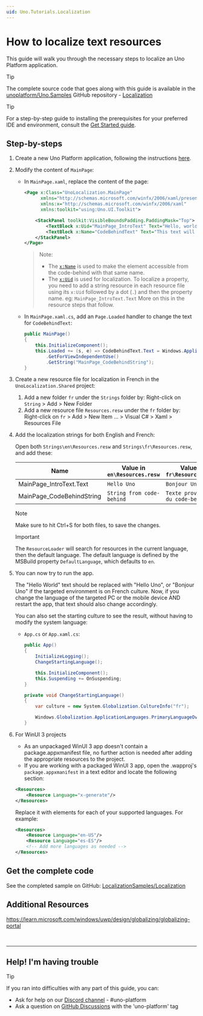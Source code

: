 ```yaml
---
uid: Uno.Tutorials.Localization
---
```


# How to localize text resources

This guide will walk you through the necessary steps to localize an Uno Platform application.

> [!TIP]
> The complete source code that goes along with this guide is available in the [unoplatform/Uno.Samples](https://github.com/unoplatform/Uno.Samples) GitHub repository - [Localization](https://github.com/unoplatform/Uno.Samples/tree/master/UI/LocalizationSamples/Localization)

> [!TIP]
> For a step-by-step guide to installing the prerequisites for your preferred IDE and environment, consult the [Get Started guide](../get-started.md).

## Step-by-steps

1. Create a new Uno Platform application, following the instructions [here](../get-started.md).
1. Modify the content of `MainPage`:

    - In `MainPage.xaml`, replace the content of the page:

        ```xml
        <Page x:Class="UnoLocalization.MainPage"
              xmlns="http://schemas.microsoft.com/winfx/2006/xaml/presentation"
              xmlns:x="http://schemas.microsoft.com/winfx/2006/xaml"
              xmlns:toolkit="using:Uno.UI.Toolkit">

            <StackPanel toolkit:VisibleBoundsPadding.PaddingMask="Top">
                <TextBlock x:Uid="MainPage_IntroText" Text="Hello, world!" Margin="20" FontSize="30" />
                <TextBlock x:Name="CodeBehindText" Text="This text will be replaced" />
            </StackPanel>
        </Page>
        ```

        > Note:
        >
        > - The [`x:Name`](https://learn.microsoft.com/windows/uwp/xaml-platform/x-name-attribute) is used to make the element accessible from the code-behind with that same name.
        > - The [`x:Uid`](https://learn.microsoft.com/windows/uwp/xaml-platform/x-uid-directive) is used for localization.
        To localize a property, you need to add a string resource in each resource file using its `x:Uid` followed by a dot (`.`) and then the property name. eg: `MainPage_IntroText.Text`
        More on this in the resource steps that follow.

    - In `MainPage.xaml.cs`, add an `Page.Loaded` handler to change the text for `CodeBehindText`:

        ```csharp
        public MainPage()
        {
            this.InitializeComponent();
            this.Loaded += (s, e) => CodeBehindText.Text = Windows.ApplicationModel.Resources.ResourceLoader
                .GetForViewIndependentUse()
                .GetString("MainPage_CodeBehindString");
        }
        ```

1. Create a new resource file for localization in French in the `UnoLocalization.Shared` project:
    1. Add a new folder `fr` under the `Strings` folder by:
    Right-click on `String` > Add > New Folder
    1. Add a new resource file `Resources.resw` under the `fr` folder by:
    Right-click on `fr` > Add > New Item ... > Visual C# > Xaml > Resources File
1. Add the localization strings for both English and French:

    Open both `Strings\en\Resources.resw` and `Strings\fr\Resources.resw`, and add these:

    |Name|Value in `en\Resources.resw`|Value in `fr\Resources.resw`|
    |-|-|-|
    |MainPage_IntroText.Text|`Hello Uno`|`Bonjour Uno`|
    |MainPage_CodeBehindString|`String from code-behind`|`Texte provenant du code-behind`|
    > [!NOTE]
    > Make sure to hit Ctrl+S for both files, to save the changes.

    > [!IMPORTANT]
    > The `ResourceLoader` will search for resources in the current language, then the default language. The default language is defined by the MSBuild property `DefaultLanguage`, which defaults to `en`.

1. You can now try to run the app.

    The "Hello World" text should be replaced with "Hello Uno", or "Bonjour Uno" if the targeted environment is on French culture.
    Now, if you change the language of the targeted PC or the mobile device AND restart the app, that text should also change accordingly.

    You can also set the starting culture to see the result, without having to modify the system language:
    - `App.cs` or `App.xaml.cs`:

        ```csharp
        public App()
        {
            InitializeLogging();
            ChangeStartingLanguage();

            this.InitializeComponent();
            this.Suspending += OnSuspending;
        }

        private void ChangeStartingLanguage()
        {
            var culture = new System.Globalization.CultureInfo("fr");

            Windows.Globalization.ApplicationLanguages.PrimaryLanguageOverride = culture.TwoLetterISOLanguageName;
        }
        ```

1. For WinUI 3 projects
   - As an unpackaged WinUI 3 app doesn't contain a package.appxmanifest file, no further action is needed after adding the appropriate resources to the project.
   - If you are working with a packaged WinUI 3 app, open the .wapproj's `package.appxmanifest` in a text editor and locate the following section:

    ```xml
    <Resources>
        <Resource Language="x-generate"/>
    </Resources>
    ```

    Replace it with elements for each of your supported languages. For example:

    ```xml
    <Resources>
        <Resource Language="en-US"/>
        <Resource Language="es-ES"/>
        <!-- Add more languages as needed -->
    </Resources>
    ```

## Get the complete code

See the completed sample on GitHub: [LocalizationSamples/Localization](https://github.com/unoplatform/Uno.Samples/tree/master/UI/LocalizationSamples/Localization)

## Additional Resources

https://learn.microsoft.com/windows/uwp/design/globalizing/globalizing-portal

<br>

***

## Help! I'm having trouble

> [!TIP]
> If you ran into difficulties with any part of this guide, you can:
>
> - Ask for help on our [Discord channel](https://www.platform.uno/discord) - #uno-platform
> - Ask a question on [GitHub Discussions](https://github.com/unoplatform/uno/discussions) with the 'uno-platform' tag
